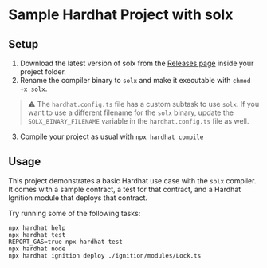# Sample Hardhat Project with solx

## Setup

1. Download the latest version of solx from the [Releases page](https://github.com/matter-labs/solx) inside your project folder.
2. Rename the compiler binary to `solx` and make it executable with `chmod +x solx`.

> ⚠️ The `hardhat.config.ts` file has a custom subtask to use `solx`. If you want to use a different filename for the `solx` binary, update the `SOLX_BINARY_FILENAME` variable in the `hardhat.config.ts` file as well.

3. Compile your project as usual with `npx hardhat compile`


## Usage

This project demonstrates a basic Hardhat use case with the `solx` compiler. It comes with a sample contract, a test for that contract, and a Hardhat Ignition module that deploys that contract.

Try running some of the following tasks:

```shell
npx hardhat help
npx hardhat test
REPORT_GAS=true npx hardhat test
npx hardhat node
npx hardhat ignition deploy ./ignition/modules/Lock.ts
```
